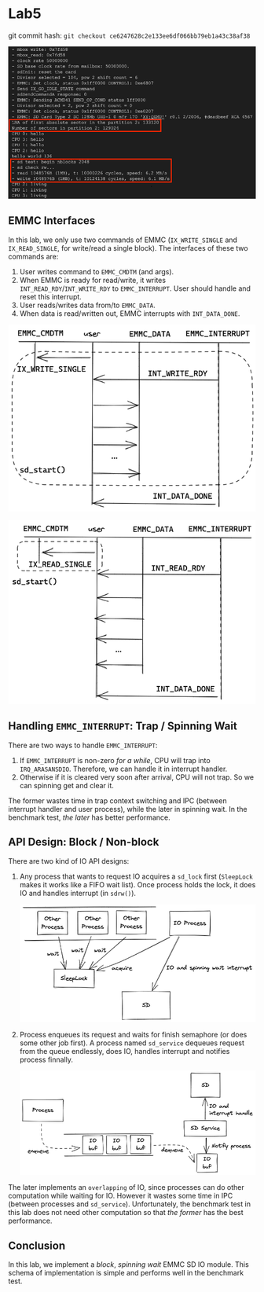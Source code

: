 # Lab5

git commit hash: `git checkout ce6247628c2e133ee6df066bb79eb1a43c38af38`

![](sd_result.png)

## EMMC Interfaces

In this lab, we only use two commands of EMMC (`IX_WRITE_SINGLE` and `IX_READ_SINGLE`, for write/read a single block). The interfaces of these two commands are:

1. User writes command to `EMMC_CMDTM` (and args).
2. When EMMC is ready for read/write, it writes `INT_READ_RDY`/`INT_WRITE_RDY` to `EMMC_INTERRUPT`. User should handle and reset this interrupt.
3. User reads/writes data from/to `EMMC_DATA`.
4. When data is read/written out, EMMC interrupts with `INT_DATA_DONE`.

![](sd_write.excalidraw.png)

![](sd_read.excalidraw.png)

## Handling `EMMC_INTERRUPT`: Trap / Spinning Wait

There are two ways to handle `EMMC_INTERRUPT`:

1. If `EMMC_INTERRUPT` is non-zero *for a while*, CPU will trap into `IRQ_ARASANSDIO`. Therefore, we can handle it in interrupt handler.
2. Otherwise if it is cleared very soon after arrival, CPU will not trap. So we can spinning get and clear it.

The former wastes time in trap context switching and IPC (between interrupt handler and user process), while the later in spinning wait. In the benchmark test, *the later* has better performance.

## API Design: Block / Non-block

There are two kind of IO API designs:

1. Any process that wants to request IO acquires a `sd_lock` first (`SleepLock` makes it works like a FIFO wait list). Once process holds the lock, it does IO and handles interrupt (in `sdrw()`).

   ![](sd_design_block.excalidraw.png)

2. Process enqueues its request and waits for finish semaphore (or does some other job first). A process named `sd_service` dequeues request from the queue endlessly, does IO, handles interrupt and notifies process finnally.

   ![](sd_design_nonblock.excalidraw.png)

The later implements an `overlapping` of IO, since processes can do other computation while waiting for IO. However it wastes some time in IPC (between processes and `sd_service`). Unfortunately, the benchmark test in this lab does not need other computation so that *the former* has the best performance.

## Conclusion

In this lab, we implement a *block*, *spinning wait* EMMC SD IO module. This schema of implementation is simple and performs well in the benchmark test.
